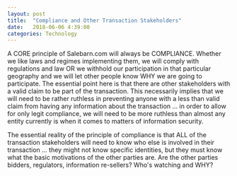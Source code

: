 ```yaml
---
layout: post
title:  "Compliance and Other Transaction Stakeholders"
date:   2018-06-06 4:39:00
categories: Technology
---
```


A CORE principle of Salebarn.com will always be COMPLIANCE. Whether we like laws and regimes implementing them, we will comply with regulations and law OR we withhold our participation in that particular geography and we will let other people know WHY we are going to participate.  The essential point here is that there are other stakeholders with a valid claim to be part of the transaction. This necessarily implies that we will need to be rather ruthless in preventing anyone with a less than valid claim from having any information about the transaction ... in order to allow for only legit compliance, we will need to be more ruthless than almost any entity currently is when it comes to matters of information security.  

The essential reality of the principle of compliance is that ALL of the transaction stakeholders will need to know who else is involved in their transaction ... they might not know specific identities, but they must know what the basic motivations of the other parties are. Are the other parties bidders, regulators, information re-sellers?  Who's watching and WHY?
